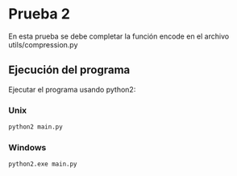 Prueba 2
========

En esta prueba se debe completar la función encode en el archivo utils/compression.py

## Ejecución del programa
Ejecutar el programa usando python2:
### Unix
```bash
python2 main.py
```
### Windows
```
python2.exe main.py
```
